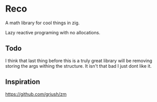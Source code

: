 # Reco
A math library for cool things in zig.

Lazy reactive programing with no allocations.

## Todo
I think that last thing before this is a truly great library will be removing
storing the args withing the structure. It isn't that bad I just dont like it.

## Inspiration
https://github.com/griush/zm
